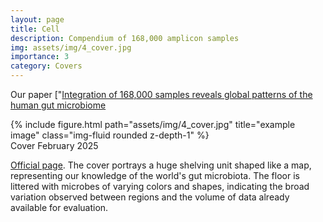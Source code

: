 ```yaml
---
layout: page
title: Cell
description: Compendium of 168,000 amplicon samples
img: assets/img/4_cover.jpg
importance: 3
category: Covers
---
```


Our paper ["[Integration of 168,000 samples reveals global patterns of the human gut microbiome](https://www.cell.com/cell/fulltext/S0092-8674(24)01430-2?_returnURL=https%3A%2F%2Flinkinghub.elsevier.com%2Fretrieve%2Fpii%2FS0092867424014302%3Fshowall%3Dtrue)
<div class="row">
    <div class="col-sm mt-3 mt-md-0">
        {% include figure.html path="assets/img/4_cover.jpg" title="example image" class="img-fluid rounded z-depth-1" %}
    </div>
</div>
<div class="caption">
    Cover February 2025
</div>

[Official page](https://www.cell.com/cell/issue?pii=S0092-8674(24)X0005-7). The cover portrays a huge shelving unit shaped like a map, representing our knowledge of the world's gut microbiota. The floor is littered with microbes of varying colors and shapes, indicating the broad variation observed between regions and the volume of data already available for evaluation.

